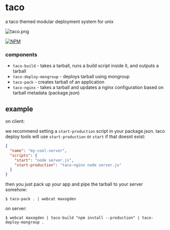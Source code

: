 # taco

a taco themed modular deployment system for unix

![taco.png](taco.png)

[![NPM](https://nodei.co/npm/taco.png)](https://nodei.co/npm/taco/)

### components

- `taco-build` - takes a tarball, runs a build script inside it, and outputs a tarball
- `taco-deploy-mongroup` - deploys tarball using mongroup
- `taco-pack` - creates tarball of an application
- `taco-nginx` - takes a tarball and updates a nginx configuration based on tarball metadata (package.json)

## example

on client:

we recommend setting a `start-production` script in your package.json. taco deploy tools will use `start-production` or `start` if that doesnt exist:

```json
{
  "name": "my-cool-server",
  "scripts": {
    "start": "node server.js",
    "start-production": "taco-nginx node server.js"
  }
}
```

then you just pack up your app and pipe the tarball to your server somehow:

```
$ taco-pack . | webcat maxogden
```

on server:

```
$ webcat maxogden | taco-build "npm install --production" | taco-deploy-mongroup .
```
